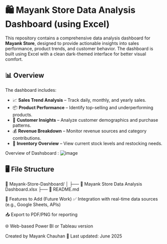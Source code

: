 # 🛍️ Mayank Store Data Analysis Dashboard (using Excel)

This repository contains a comprehensive data analysis dashboard for **Mayank Store**, designed to provide actionable insights into sales performance, product trends, and customer behavior. The dashboard is built using Excel with a clean dark-themed interface for better visual comfort.

## 📊 Overview 

The dashboard includes:

- 📈 **Sales Trend Analysis** – Track daily, monthly, and yearly sales.
- 📦 **Product Performance** – Identify top-selling and underperforming products.
- 👥 **Customer Insights** – Analyze customer demographics and purchase patterns.
- 💰 **Revenue Breakdown** – Monitor revenue sources and category contributions.
- 🧾 **Inventory Overview** – View current stock levels and restocking needs.

Overview of Dashsboard :
![image](https://github.com/user-attachments/assets/4218b99e-9b5b-4daf-a05f-9ad5904191eb)

## 🖥️ File Structure
📁 Mayank-Store-Dashboard/
│
├── 📄 Mayank Store Data Analysis Dashboard.xlsx
├── 📄 README.md

📌 Features to Add (Future Work)
✅ Integration with real-time data sources (e.g., Google Sheets, APIs)

📤 Export to PDF/PNG for reporting

🌐 Web-based Power BI or Tableau version

Created by Mayank Chauhan
📅 Last updated: June 2025
